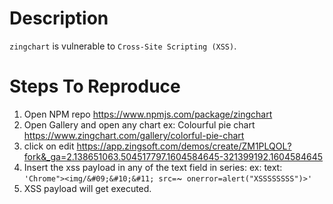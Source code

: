 # Description

`zingchart` is vulnerable to `Cross-Site Scripting (XSS)`.

# Steps To Reproduce

1. Open NPM repo https://www.npmjs.com/package/zingchart
2. Open Gallery and open any chart ex: Colourful pie chart
https://www.zingchart.com/gallery/colorful-pie-chart
3. click on edit
https://app.zingsoft.com/demos/create/ZM1PLQOL?fork&_ga=2.138651063.504517797.1604584645-321399192.1604584645
4. Insert the xss payload in any of the text field in series: ex: text: `'Chrome"><img/&#09;&#10;&#11; src=`~` onerror=alert("XSSSSSSSS")>'`
5. XSS payload will get executed.
